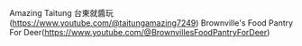 Amazing Taitung 台東就醬玩(https://www.youtube.com/@taitungamazing7249)
Brownville's Food Pantry For Deer(https://www.youtube.com/@BrownvillesFoodPantryForDeer)
